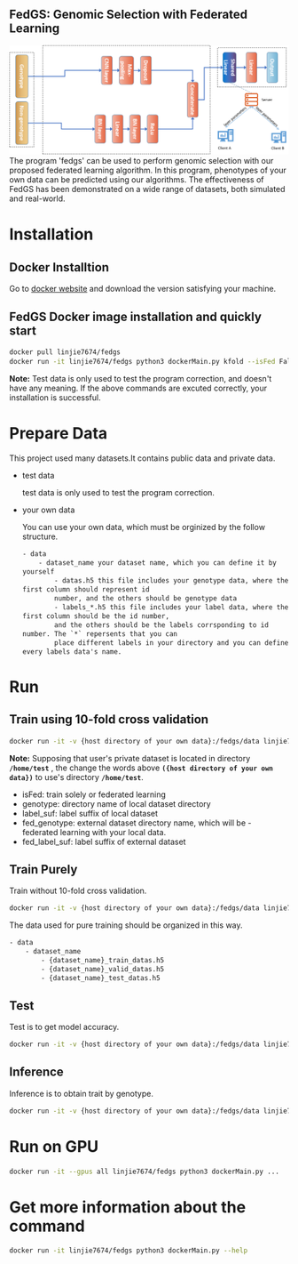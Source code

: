 FedGS: Genomic Selection with Federated Learning
---
![FedGS Architecture](./images/FedGS.png)
​The program 'fedgs' can be used to perform genomic selection with our proposed federated learning algorithm. In this program, phenotypes of your own data can be predicted using our algorithms. The effectiveness of FedGS has been demonstrated on a wide range of datasets, both simulated and real-world.

# Installation
## Docker Installtion
Go to [docker website](https://www.docker.com/) and download the version satisfying your machine.
## FedGS Docker image installation and quickly start
```bash
docker pull linjie7674/fedgs
docker run -it linjie7674/fedgs python3 dockerMain.py kfold --isFed False --genotype test 
```
**Note:** Test data is only used to test the program correction, and doesn't have any meaning. If the above commands are excuted correctly, your installation is successful.

# Prepare Data
This project used many datasets.It contains public data and private data.
- test data

    test data is only used to test the program correction. 
- your own data
    
    You can use your own data, which must be orginized by the follow structure.
    
    ```
    - data
        - dataset_name your dataset name, which you can define it by yourself
            - datas.h5 this file includes your genotype data, where the first column should represent id 
            number, and the others should be genotype data
            - labels_*.h5 this file includes your label data, where the first column should be the id number,
            and the others should be the labels corrsponding to id number. The `*` repersents that you can
            place different labels in your directory and you can define every labels data's name.
    ```

# Run
## Train using 10-fold cross validation
```bash
docker run -it -v {host directory of your own data}:/fedgs/data linjie7674/fedgs python3 dockerMain.py kfold --isFed True --genotype {local dataset name} --label_suf {local label suffix} --fed_genotyp {others dataset name} --fed_label_suf {others label suffix}
```
**Note:** Supposing that user's private dataset is located in directory __`/home/test`__ , the change the words above __`({host directory of your own data})`__ to use's directory __`/home/test`__.

- isFed: train solely or federated learning
- genotype: directory name of local dataset directory
- label_suf: label suffix of local dataset
- fed_genotype: external dataset directory name, which will be - federated learning with your local data.
- fed_label_suf: label suffix of external dataset
## Train Purely
Train without 10-fold cross validation.
```bash
docker run -it -v {host directory of your own data}:/fedgs/data linjie7674/fedgs python3 dockerMain.py train --isFed True --dataset_name {data1} --fed_dataset_name {data2} --batch_size 28 --lr 0.001 --study_name fedgs
```
The data used for pure training should be organized in this way.
```
- data
    - dataset_name
        - {dataset_name}_train_datas.h5
        - {dataset_name}_valid_datas.h5
        - {dataset_name}_test_datas.h5
```

## Test
Test is to get model accuracy.
```bash
docker run -it -v {host directory of your own data}:/fedgs/data linjie7674/fedgs python3 dockerMain.py test --dataset_name {directory of data} --model_path {path of trained model}
```
## Inference
Inference is to obtain trait by genotype.
```bash
docker run -it -v {host directory of your own data}:/fedgs/data linjie7674/fedgs python3 dockerMain.py infer --dataset_name {directory of data} --model_path {path of trained model}
```

# Run on GPU
```bash
docker run -it --gpus all linjie7674/fedgs python3 dockerMain.py ...
```

# Get more information about the command
```bash
docker run -it linjie7674/fedgs python3 dockerMain.py --help
```